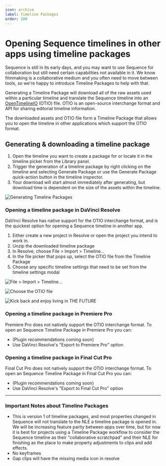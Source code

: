 ```yaml
---
icon: archive
label: Timeline Packages
order: 200
---
```


# Opening Sequence timelines in other apps using timeline packages

Sequence is still in its early days, and you may want to use Sequence for collaboration but still need certain capabilities not available in it. We know filmmaking is a collaborative medium and you often need to move between tools, so we're happy to introduce Timeline Packages to help with that.

Generating a Timeline Package will download all of the raw assets used within a particular timeline and translate the Sequence timeline into an [OpenTimelineIO](https://github.com/AcademySoftwareFoundation/OpenTimelineIO) (OTIO) file. OTIO is an open-source interchange format and API for sharing editorial timeline information.

The downloaded assets and OTIO file form a Timeline Package that allows you to open the timeline in other applications which support the OTIO format.

## Generating & downloading a timeline package

1. Open the timeline you want to create a package for or locate it in the timeline picker from the Library panel.
2. Trigger the generation of a timeline package by right clicking on the timeline and selecting Generate Package or use the Generate Package quick-action button in the timeline inspector.
3. Your download will start almost immediately after generating, but download time is dependent on the size of the assets within the timeline.

![Generating Timeline Packages](/static/timeline-packages/generate-timeline-package.png)

### Opening a timeline package in DaVinci Resolve

DaVinci Resolve has native support for the OTIO interchange format, and is the quickest option for opening a Sequence timeline in another app.

1. Either create a new project in Resolve or open the project you intend to work in.
2. Unzip the downloaded timeline package
3. In Resolve, choose File > Import > Timeline…
4. In the file picker that pops up, select the OTIO file from the Timeline Package
5. Choose any specific timeline settings that need to be set from the timeline settings modal

![File > Import > Timeline...](/static/timeline-packages/resolve-1.png)

![Choose the OTIO file](/static/timeline-packages/resolve-2.png)

![Kick back and enjoy living in THE FUTURE](/static/timeline-packages/resolve-3.png)

### Opening a timeline package in Premiere Pro

Premiere Pro does not natively support the OTIO interchange format. To open an Sequence Timeline Package in Premiere Pro you can:

- (Plugin recommendations coming soon)
- Use DaVinci Resolve's "Export to Premiere Pro" option

### Opening a timeline package in Final Cut Pro

Final Cut Pro does not natively support the OTIO interchange format. To open an Sequence Timeline Package in Final Cut Pro you can:

- (Plugin recommendations coming soon)
- Use DaVinci Resolve's "Export to Final Cut Pro" option

---

### Important Notes about Timeline Packages

-   This is version 1 of timeline packages, and most properties changed in Sequence will not translate to the NLE a timeline package is opened in. We will be increasing feature parity between apps over time, but for now it is best for projects using a Timeline Package workflow to consider the Sequence timeline as their "collaborative scratchpad" and their NLE for finishing as the place to make property adjustments to clips and add effects.
-   No keyframes
-   Gap clips will have the missing media icon in resolve
